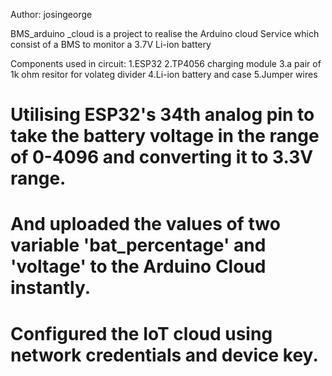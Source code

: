 Author: josingeorge

BMS_arduino _cloud is a project to realise the Arduino cloud Service which consist of a BMS to monitor a 3.7V Li-ion battery


Components used in circuit:
 1.ESP32
 2.TP4056 charging module
 3.a pair of 1k ohm resitor for volateg divider
 4.Li-ion battery and case
 5.Jumper wires



# Utilising ESP32's 34th analog pin to take the battery voltage in the range of 0-4096 and converting it to 3.3V range.
# And uploaded the values of two variable 'bat_percentage' and 'voltage' to the Arduino Cloud instantly.
# Configured the IoT cloud using network credentials and device key.
